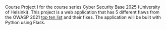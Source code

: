 Course Project I for the course series Cyber Security Base 2025 (University of Helsinki). This project is a web application that has 5 different flaws from the OWASP 2021
[top ten list](https://owasp.org/www-project-top-ten/) and their fixes. The application will be built with Python using Flask.
